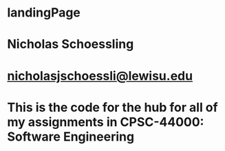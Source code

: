 # landingPage
# Nicholas Schoessling
# nicholasjschoessli@lewisu.edu
# This is the code for the hub for all of my assignments in CPSC-44000: Software Engineering